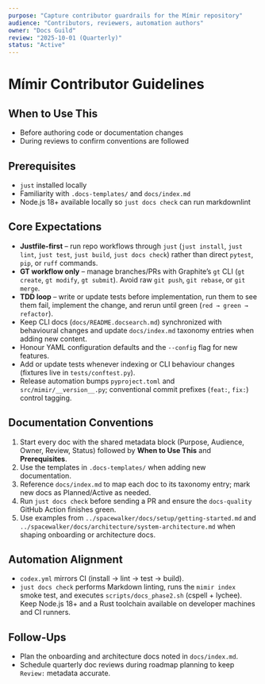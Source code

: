 ```yaml
---
purpose: "Capture contributor guardrails for the Mímir repository"
audience: "Contributors, reviewers, automation authors"
owner: "Docs Guild"
review: "2025-10-01 (Quarterly)"
status: "Active"
---
```


# Mímir Contributor Guidelines

## When to Use This

- Before authoring code or documentation changes
- During reviews to confirm conventions are followed

## Prerequisites

- `just` installed locally
- Familiarity with `.docs-templates/` and `docs/index.md`
- Node.js 18+ available locally so `just docs check` can run markdownlint

## Core Expectations

- **Justfile-first** – run repo workflows through `just` (`just install`, `just
  lint`, `just test`, `just build`, `just docs check`) rather than direct
  `pytest`, `pip`, or `ruff` commands.
- **GT workflow only** – manage branches/PRs with Graphite’s `gt` CLI (`gt
  create`, `gt modify`, `gt submit`). Avoid raw `git push`, `git rebase`, or
  `git merge`.
- **TDD loop** – write or update tests before implementation, run them to see
  them fail, implement the change, and rerun until green (`red → green →
  refactor`).
- Keep CLI docs (`docs/README.docsearch.md`) synchronized with behavioural
  changes and update `docs/index.md` taxonomy entries when adding new content.
- Honour YAML configuration defaults and the `--config` flag for new features.
- Add or update tests whenever indexing or CLI behaviour changes (fixtures live
  in `tests/conftest.py`).
- Release automation bumps `pyproject.toml` and `src/mimir/__version__.py`;
  conventional commit prefixes (`feat:`, `fix:`) control tagging.

## Documentation Conventions

1. Start every doc with the shared metadata block (Purpose, Audience, Owner,
   Review, Status) followed by **When to Use This** and **Prerequisites**.
2. Use the templates in `.docs-templates/` when adding new documentation.
3. Reference `docs/index.md` to map each doc to its taxonomy entry; mark new
   docs as Planned/Active as needed.
4. Run `just docs check` before sending a PR and ensure the `docs-quality`
   GitHub Action finishes green.
5. Use examples from `../spacewalker/docs/setup/getting-started.md` and
   `../spacewalker/docs/architecture/system-architecture.md` when shaping
   onboarding or architecture docs.

## Automation Alignment

- `codex.yml` mirrors CI (install → lint → test → build).
- `just docs check` performs Markdown linting, runs the `mimir index` smoke
  test, and executes `scripts/docs_phase2.sh` (cspell + lychee). Keep Node.js
  18+ and a Rust toolchain available on developer machines and CI runners.

## Follow-Ups

- Plan the onboarding and architecture docs noted in `docs/index.md`.
- Schedule quarterly doc reviews during roadmap planning to keep `Review:`
  metadata accurate.
